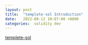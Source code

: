 ```yaml
---
layout: post
title:  "templete-sol Introduction"
date:   2022-08-12 10:07:00 +0800
categories:  solidity dev
---
```


[templete-sol](https://github.com/yinzhiqing/templete-sol)
